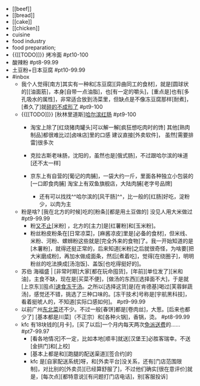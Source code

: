 - [[beef]]
- [[bread]]
- [[cake]]
- [[chicken]]
- cuisine
- food industry
- food preparation;
- {{[[TODO]]}} 烤冷面 #pt10-100
- 酸辣粉 #pt8-99.99
- 土豆粉+日本豆腐 #pt10-99.99
- #inbox
    - 我个人觉得[南方]其实有一种和[冻豆腐][异曲同工的食材]，就是[圆球状的][油面筋]，本身[自带一点油脂]，也[有一定的嚼头]，[重点是]也有[多孔吸水的属性]，非常适合放到汤菜里，但缺点是不像冻豆腐那样[耐煮]，[煮久了]就[碎的不成形了](https://bbs.saraba1st.com/2b/forum.php?mod=viewthread&tid=2006696) #pt9-100
    - {{[[TODO]]}} [秋林里道斯][哈尔滨红肠](https://bbs.saraba1st.com/2b/thread-2024487-1-1.html) #pt9-100
        - 淘宝上除了[红烧猪肉罐头]可以解一解[疯狂想吃肉时的馋]
其他[熟肉制品]都很难比过[卤味店]里的口感
建议直接[外卖软件]，
虽然[需要排雷]很多次
        - 克拉古斯老味肠，沈阳的，虽然也是[俄式肠]，不过跟哈尔滨的味道[还不太一样]
        - 京东上有自营的[葡记的肉脯]，一袋大约一斤，里面各种独立小包装的[一口即食肉脯]
淘宝上有双鱼旗舰店，大陆肉脯[老字号品牌]

            - 还有可以找找^^哈尔滨的[风干肠]^^，比一般的[红肠]好吃，淀粉少，以肉为主
    - 粉是啥? [我在北方的时候]吃的[粉条][都是用土豆做的] 没见人用大米做过 #pt9-99.99
        - 粉[又不止](https://bbs.saraba1st.com/2b/thread-2005600-5-1.html)[米粉] ，北方的[主力]是[红薯粉]和[玉米粉]。
        - 粉丝粉皮粉条在[日常凉菜]，[麻酱凉皮]里是[必备的食材]，但米线、米粉、河粉、螺蛳粉这些就是[完全外来的食物]了。我一开始知道的是[木薯粉]，就得还挺正常的，后来知道[米粉]之后就很奇怪，为啥要[把大米磨成粉]，再加水做成面条，然后[煮着吃]，觉得[在绕圈子]，明明粉丝的吃法换成[汤泡饭]、盖饭[也吃得挺好的]。
    - 苏伯 海福盛 | [非常时期]大家[都在玩命囤货]，[年前][单位发了][米和油]，主食不缺，现在是[买菜不便]，[做汤的东西][选择面不大]，于是就[上京东][囤点][速食冻干汤](https://post.smzdm.com/p/az50g9rr/)。之所以[选择这货]是[在肯德基]喝过[芙蓉鲜蔬汤]，感觉还不错，挑选了三种口味的。[冻干技术]号称是[宇航黑科技]，看着挺唬人的，不知道[实际口感如何]。  #pt9-99.99
    - 以前广州[东北菜](https://bbs.saraba1st.com/2b/thread-1998831-1-1.html)还不少。不过一般[春饼]都是[卷肉丝]，大葱。[后来也都少了] [基本都是川菜]（不正宗）和[各种火锅]，香锅，烫。 #pt8-99.99
    - kfc 有18块钱的[月卡]，[买了以后]一个月内每天两次[免派送费](https://bbs.saraba1st.com/2b/thread-2030118-1-1.html)的…… #pt7-99.97
        - [看各地情况]不一定，比如本地[顺丰]就送[汉堡王]必胜客瑞幸。不送[金拱门]和[上校]
        - [基本上都是和][跑腿的配送渠道][签合约]的
        - kfc 是[自家配送系统]呀，和[外卖平台]没关系，还有[门店范围限制]，对比别的[外卖员][已经算舒服了]，不过他们确实[很在意评价]就是，[每次点][都特意说][有问题打门店电话]，别[客服投诉]
